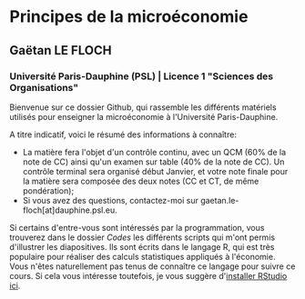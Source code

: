 # Principes de la microéconomie
## Gaëtan LE FLOCH
### Université Paris-Dauphine (PSL) | Licence 1 "Sciences des Organisations"

Bienvenue sur ce dossier Github, qui rassemble les différents matériels utilisés pour enseigner la microéconomie à l'Université Paris-Dauphine.

A titre indicatif, voici le résumé des informations à connaître:

* La matière fera l'objet d'un contrôle continu, avec un QCM (60% de la note de CC) ainsi qu'un examen sur table (40% de la note de CC). Un contrôle terminal sera organisé début Janvier, et votre note finale pour la matière sera composée des deux notes (CC et CT, de même pondération);
* Si vous avez des questions, contactez-moi sur gaetan.le-floch[at]dauphine.psl.eu.

Si certains d'entre-vous sont intéressés par la programmation, vous trouverez dans le dossier _Codes_ les différents scripts qui m'ont permis d'illustrer les diapositives. Ils sont écrits dans le langage R, qui est très populaire pour réaliser des calculs statistiques appliqués à l'économie. Vous n'êtes naturellement pas tenus de connaître ce langage pour suivre ce cours. Si cela vous intéresse toutefois, je vous suggère d'[installer RStudio ici](https://posit.co/download/rstudio-desktop/).
